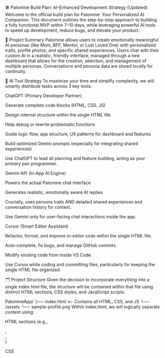 🛠️ Palomine Build Plan: AI-Enhanced Development Strategy (Updated)
Welcome to the official build plan for Palomine: Your Personalized AI Companion. This document outlines the step-by-step approach to building a fully functional MVP within 7–10 days, while leveraging powerful AI tools to speed up development, reduce bugs, and elevate your product.

🚀 Project Summary
Palomine allows users to create emotionally meaningful AI personas (like Mom, BFF, Mentor, or Lost Loved One) with personalized traits, profile photos, and specific shared experiences. Users chat with their custom AI in a realistic, friendly interface, managed through a new dashboard that allows for the creation, selection, and management of multiple personas. Conversations and persona data are stored locally for continuity.

🤖 AI Tool Strategy
To maximize your time and simplify complexity, we will smartly distribute tasks across 3 key tools:

ChatGPT (Primary Developer Partner)

Generate complete code blocks (HTML, CSS, JS)

Design internal structure within the single HTML file

Help debug or rewrite problematic functions

Guide logic flow, app structure, UX patterns for dashboard and features

Build optimized Gemini prompts (especially for integrating shared experiences)

Use ChatGPT to lead all planning and feature building, acting as your primary pair programmer.

Gemini API (In-App AI Engine)

Powers the actual Palomine chat interface

Generates realistic, emotionally aware AI replies

Crucially, uses persona traits AND detailed shared experiences and conversation history for context.

Use Gemini only for user-facing chat interactions inside the app.

Cursor (Smart Editor Assistant)

Refactor, format, and improve in-editor code within the single HTML file.

Auto-complete, fix bugs, and manage GitHub commits.

Modify existing code from inside VS Code.

Use Cursor while coding and committing files, particularly for keeping the single HTML file organized.

🗂️ Project Structure
Given the decision to incorporate everything into a single index.html file, the structure will be contained within that file using distinct HTML sections, CSS styles, and JavaScript scripts.

PalomineApp/
├── index.html       <-- Contains all HTML, CSS, and JS
└── /assets
    └── sample-profile.png
Within index.html, we will logically separate content using:

HTML sections (e.g., <section id="dashboard">, <section id="persona-creation">, <section id="chat-interface">)

CSS <style> tags for global and component-specific styles.

JavaScript <script> tags for all application logic, ideally structured using functions and object literals for modularity.

📆 7–10 Day Development Timeline (Revised for Single HTML & Dashboard)
Phase 1: Foundation & Navigation (Days 1–2)
Set up index.html: Create the base HTML structure, link Tailwind CDN, and establish initial <style> and <script> tags.

Implement Anonymous Identity: Use localStorage + crypto.randomUUID() for unique user identification.

Build Core Layout:

Implement a simple navigation system (e.g., buttons or tabs) within index.html to switch between:

Dashboard View: List of existing personas, "Create New" button.

Persona Creation View: The form to define a new Palomine.

Chat Interface View: The main chat window.

Use JavaScript to control the visibility of these sections.

Phase 2: Persona Creation & Management (Days 3–5)
Persona Creation Form UI:

Build the UI form within index.html for:

Relationship type selector (including "Lost Loved One" option).

Personality trait input with examples/tips.

AI companion name input field.

Profile picture upload (with FileReader for preview).

NEW: Shared Experiences Textarea: A multiline input for detailed memories/stories.

Save Persona Data: Implement JavaScript functions to capture all persona data (including shared experiences) and save it to localStorage, associated with a unique ID.

Dashboard UI & Logic:

Create the dashboard section in index.html to display a list/gallery of saved personas.

Implement JavaScript to load personas from localStorage and render them on the dashboard with options to "Chat," "Edit," or "Delete."

Add a "Create New Palomine" button on the dashboard that switches to the persona creation view.

Phase 3: Chat UI & Gemini API (Days 6–8)
Chat Interface UI:

Create the realistic chat interface within index.html with:

User and AI message bubbles.

"AI is typing..." indicator.

Auto-scroll to latest message.

Load Selected Persona: When a user selects a persona from the dashboard or completes creation, load that specific persona's data (traits, name, shared experiences) into the chat view.

Gemini API Integration:

Dynamic Prompt Building: Write JavaScript logic to construct the Gemini prompt, dynamically incorporating:

The chosen persona's role and traits.

The detailed shared experiences provided by the user.

The ongoing conversation history.

Send user input and context to Gemini API using fetch().

Display AI responses in the chat.

Store Full Conversation: Save the entire chat history for the active persona in localStorage.

Phase 4: Polish, Testing & Refinements (Days 9–10)
UI/UX Refinement:

Enhance transitions and responsiveness using Tailwind.

Ensure all input fields are clear and user-friendly.

Persona Management Actions:

"Rebuild Persona" Flow: Implement the logic for editing an existing persona's details (traits, name, photo, shared experiences) and saving the updated version.

"Delete Persona" Button: Add a clear confirmation prompt and logic to remove a persona and its associated chat history from localStorage.

Error Handling: Implement basic error handling for API calls, localStorage operations, and input validations using alerts or on-screen messages.

Cross-Device & Input Testing: Thoroughly test the application across different screen sizes and with various types of user input, including long shared experiences.

About Section/Disclaimer: Add a simple "About" section with the data privacy disclaimer.

🔐 MVP Data & Privacy Plan
All data (personas and conversations) is stored locally in the browser's localStorage.

No user login required for MVP.

Profile photos are handled via FileReader and stored as Data URLs in localStorage for display; they are never uploaded to a server.

A clear disclaimer will be included in an accessible "About" section within the app.

✅ Deliverables for MVP
Single-file, Fully functioning single-user web app (index.html).

Interactive Dashboard for managing multiple personas.

Real-time AI chat powered by Gemini.

Personalized AI persona creation with custom traits, name, photo, and detailed shared experiences.

Locally saved conversation history per persona.

Clean, intuitive UI with responsive Tailwind CSS.

🧠 Next Steps
Use ChatGPT: Begin by generating the boilerplate HTML structure for index.html with the initial dashboard, persona creation, and chat sections, and the JavaScript to manage their visibility.

Build Persona Form & Preview Logic: Focus on capturing all persona details, including the new "Shared Experiences" field, and saving/loading them to localStorage. Start with rendering existing personas on the dashboard.

Use Cursor: Utilize Cursor for in-editor enhancements, formatting, and debugging as you build out these sections.

Integrate Gemini API: Implement the chat logic, paying close attention to how persona traits and shared experiences are included in the prompt context.

Refactor and Test: Continuously refactor code and thoroughly test all new features before Day 10.

